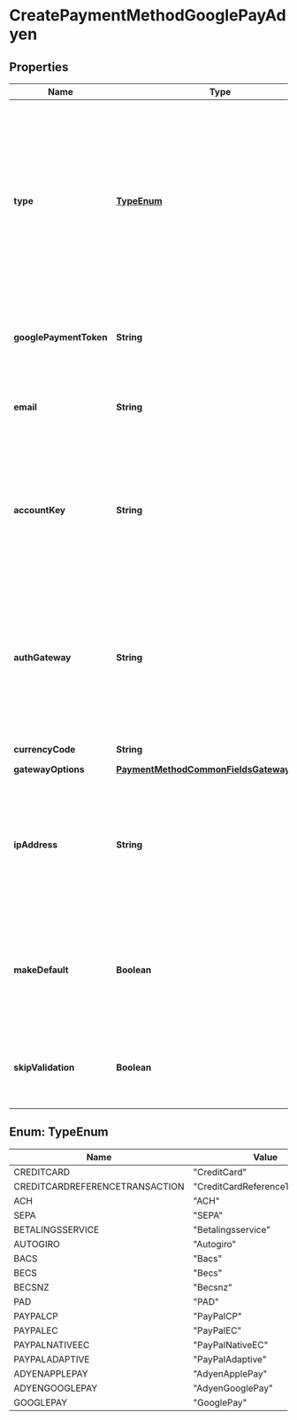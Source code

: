 

# CreatePaymentMethodGooglePayAdyen


## Properties

| Name | Type | Description | Notes |
|------------ | ------------- | ------------- | -------------|
|**type** | [**TypeEnum**](#TypeEnum) | Type of the payment method. The following types of the payment methods are supported:    * &#x60;CreditCard&#x60;    * &#x60;CreditCardReferenceTransaction&#x60;    * &#x60;ACH&#x60;    * &#x60;SEPA&#x60;    * &#x60;Betalingsservice&#x60;    * &#x60;Autogiro&#x60;    * &#x60;Bacs&#x60;    * &#x60;Becs&#x60;    * &#x60;Becsnz&#x60;    * &#x60;PAD&#x60;    * &#x60;PayPalCP&#x60;    * &#x60;PayPalEC&#x60;    * &#x60;PayPalNativeEC&#x60;    * &#x60;PayPalAdaptive&#x60;    * &#x60;AdyenApplePay&#x60;    * &#x60;AdyenGooglePay&#x60;    * &#x60;GooglePay&#x60;   To view the schema and example applicable to a specific payment method type, select the corresponding option from the following list.  |  |
|**googlePaymentToken** | **String** | This field is specific for setting up Google Pay for Adyen  gateway integrations to specify the stringified Google Pay token. For more information, see [Set up Adyen Google Pay](https://knowledgecenter.zuora.com/Billing/Billing_and_Payments/L_Payment_Methods/Payment_Method_Types/Set_up_Adyen_Google_Pay).  |  |
|**email** | **String** | Email address associated with the payment method. This field is specific for setting up Google Pay on Adyen v2.0. This field will be passed to Adyen as &#x60;shopperEmail&#x60;.  |  [optional] |
|**accountKey** | **String** | Internal ID of the customer account that will own the payment method.   To create an orphan payment method that is not associated with any customer account, you do not need to specify this field during creation. However, you must associate the orphan payment method with a customer account within 10 days. Otherwise, this orphan payment method will be deleted.  |  [optional] |
|**authGateway** | **String** | Internal ID of the payment gateway that Zuora will use to authorize the payments that are made with the payment method.  If you do not set this field, Zuora will use one of the following payment gateways instead:  * The default payment gateway of the customer account that owns the payment method, if the &#x60;accountKey&#x60; field is set. * The default payment gateway of your Zuora tenant, if the &#x60;accountKey&#x60; field is not set.  |  [optional] |
|**currencyCode** | **String** | The currency used for payment method authorization.  |  [optional] |
|**gatewayOptions** | [**PaymentMethodCommonFieldsGatewayOptions**](PaymentMethodCommonFieldsGatewayOptions.md) |  |  [optional] |
|**ipAddress** | **String** | The IPv4 or IPv6 information of the user when the payment method is created or updated. Some gateways use this field for fraud prevention. If this field is passed to Zuora, Zuora directly passes it to gateways.   If the IP address length is beyond 45 characters, a validation error occurs.  For validating SEPA payment methods on Stripe v2, this field is required.  |  [optional] |
|**makeDefault** | **Boolean** | Specifies whether the payment method will be the default payment method of the customer account that owns the payment method. Only applicable if the &#x60;accountKey&#x60; field is set.  When you set this field to &#x60;true&#x60;, make sure the payment method is supported by the default payment gateway.  |  [optional] |
|**skipValidation** | **Boolean** | Specify whether to skip the validation of the information through the payment gateway. For example, when migrating your payment methods, you can set this field to &#x60;true&#x60; to skip the validation.   |  [optional] |



## Enum: TypeEnum

| Name | Value |
|---- | -----|
| CREDITCARD | &quot;CreditCard&quot; |
| CREDITCARDREFERENCETRANSACTION | &quot;CreditCardReferenceTransaction&quot; |
| ACH | &quot;ACH&quot; |
| SEPA | &quot;SEPA&quot; |
| BETALINGSSERVICE | &quot;Betalingsservice&quot; |
| AUTOGIRO | &quot;Autogiro&quot; |
| BACS | &quot;Bacs&quot; |
| BECS | &quot;Becs&quot; |
| BECSNZ | &quot;Becsnz&quot; |
| PAD | &quot;PAD&quot; |
| PAYPALCP | &quot;PayPalCP&quot; |
| PAYPALEC | &quot;PayPalEC&quot; |
| PAYPALNATIVEEC | &quot;PayPalNativeEC&quot; |
| PAYPALADAPTIVE | &quot;PayPalAdaptive&quot; |
| ADYENAPPLEPAY | &quot;AdyenApplePay&quot; |
| ADYENGOOGLEPAY | &quot;AdyenGooglePay&quot; |
| GOOGLEPAY | &quot;GooglePay&quot; |



